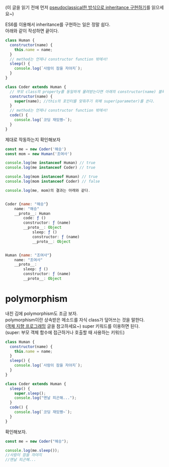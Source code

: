 (이 글을 읽기 전에 먼저 [pseudoclassical한 방식으로 inheritance 구현하기](pseudoclassical한%20방식으로%20inheritance%20구현하기.md)를 읽으세요~)

ES6를 이용해서 inheritance를 구현하는 일은 정말 쉽다.  
아래와 같이 작성하면 끝이다.

```js
class Human {
  constructor(name) {
    this.name = name;
  }
  // method는 언제나 constructor function 밖에서!
  sleep() {
    console.log(`사람이 잠을 자야지`);
  }
}

class Coder extends Human {
  // 부모 class의 property를 동일하게 물려받는다면 아래의 constructor(name) 블록은 생략 가능
  constructor(name) {
    super(name); //this의 포인터를 맞춰주기 위해 super(parameter)를 쓴다.
  }
  // method는 언제나 constructor function 밖에서!
  code() {
    console.log(`코딩 재밌쪙~`);
  }
}
```

제대로 작동하는지 확인해보자

```js
const me = new Coder('해승')
const mom = new Human('조여사')

console.log(me instanceof Human) // true
console.log(me instanceof Coder) // true

console.log(mom instanceof Human) // true
console.log(mom instanceof Coder) // false

console.log(me, mom)의 결과는 아래와 같다.


Coder {name: "해승"}
    name: "해승"
    __proto__: Human
        code: ƒ ()
        constructor: ƒ (name)
        __proto__: Object
            sleep: ƒ ()
            constructor: ƒ (name)
            __proto__: Object


Human {name: "조여사"}
    name: "조여사"
    __proto__:
        sleep: ƒ ()
        constructor: ƒ (name)
        __proto__: Object

```

# polymorphism

내친 김에 polymorphism도 조금 보자.  
polymorphism이란 상속받은 메소드를 자식 class가 덮어쓰는 것을 말한다.  
([객체 지향 프로그래밍](객체%20지향%20프로그래밍.md) 글을 참고하세요~)
super 키워드를 이용하면 된다.  
(super: 부모 객체 함수에 접근하거나 호출할 때 사용하는 키워드)

```js
class Human {
  constructor(name) {
    this.name = name;
  }
  sleep() {
    console.log(`사람이 잠을 자야지`);
  }
}

class Coder extends Human {
  sleep() {
    super.sleep();
    console.log("맨날 피곤해...");
  }
  code() {
    console.log(`코딩 재밌쪙~`);
  }
}
```

확인해보자.

```js
const me = new Coder("해승");

console.log(me.sleep());
//사람이 잠을 자야지
//맨날 피곤해...
```
